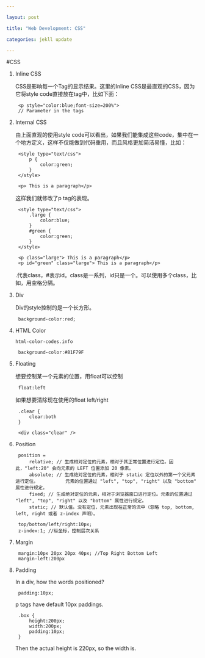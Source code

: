 ```yaml
---

layout: post

title: "Web Development: CSS"

categories: jekll update

---
```

#CSS

1. Inline CSS

	CSS是影响每一个Tag的显示结果。这里的Inline CSS是最直观的CSS，因为它将style code直接放在tag中，比如下面：
	
		<p style="color:blue;font-size=200%">
		// Parameter in the tags
		
2. Internal CSS

	由上面直观的使用style code可以看出，如果我们能集成这些code，集中在一个地方定义，这样不仅能做到代码重用，而且风格更加简洁易懂，比如：
	
		<style type="text/css">
			p {
				color:green;
			}
		</style>
		
		<p> This is a paragraph</p>
	这样我们就修改了p tag的表现。
		
		<style type="text/css">
			.large {
				color:blue;
			}
			#green {
				color:green;
			}
		</style>
	
		<p class="large"> This is a paragraph</p>
		<p id="green" class="large"> This is a paragraph</p>
	
	.代表class，#表示id。class是一系列，id只是一个。可以使用多个class，比如<span class="large bold">，用空格分隔。
	
3. Div

	Div的style控制的是一个长方形。	
		
		background-color:red;

4. HTML Color

	`html-color-codes.info`	
		
		background-color:#81F79F
		
4. Floating

	想要控制某一个元素的位置，用float可以控制
	
		float:left
	
	如果想要清除现在使用的float left/right
	
		.clear {
			clear:both
		}
		
		<div class="clear" />
		
5. Position

		position =
			relative; // 生成相对定位的元素，相对于其正常位置进行定位。因此，"left:20" 会向元素的 LEFT 位置添加 20 像素。
			absolute; // 生成绝对定位的元素，相对于 static 定位以外的第一个父元素进行定位。			元素的位置通过 "left", "top", "right" 以及 "bottom" 属性进行规定。
			fixed; // 生成绝对定位的元素，相对于浏览器窗口进行定位。元素的位置通过 "left", "top", "right" 以及 "bottom" 属性进行规定。
			static; // 默认值。没有定位，元素出现在正常的流中（忽略 top, bottom, left, right 或者 z-index 声明）。
			
		top/bottom/left/right:10px;
		z-index:1; //纵坐标，控制层次关系
	
	
6. Margin

		margin:10px 20px 20px 40px; //Top Right Bottom Left
		margin-left:200px

7. Padding

	In a div, how the words positioned?
		
		padding:10px;
	p tags have default 10px paddings.

		.box {
			height:200px;
			width:200px;
			padding:10px;
		}
	Then the actual height is 220px, so the width is.




